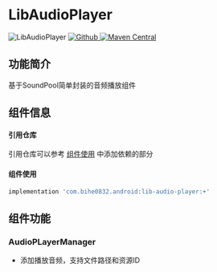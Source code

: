 # LibAudioPlayer

![LibAudioPlayer](https://img.shields.io/badge/AndroidAppFactory-LibAudioPlayer-brightgreen)
[ ![Github](https://img.shields.io/badge/Github-LibAudioPlayer-brightgreen?style=social) ](https://github.com/bihe0832/AndroidAppFactory/tree/master/LibAudioPlayer)
[ ![Maven Central](https://img.shields.io/maven-central/v/com.bihe0832.android/lib-audio-player) ](https://search.maven.org/artifact/com.bihe0832.android/lib-audio-player)

## 功能简介

基于SoundPool简单封装的音频播放组件

## 组件信息

#### 引用仓库

引用仓库可以参考 [组件使用](./../start.md) 中添加依赖的部分

#### 组件使用

```groovy
implementation 'com.bihe0832.android:lib-audio-player:+'
```

## 组件功能

### AudioPLayerManager

- 添加播放音频，支持文件路径和资源ID 
